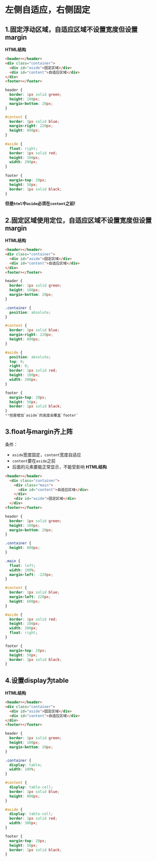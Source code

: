 # 左侧自适应，右侧固定

## 1.固定浮动区域，自适应区域不设置宽度但设置margin
**HTML结构**
```html
<header></header>
<div class="container">
  <div id="aside">固定区域</div>
  <div id="content">自适应区域</div>
</div>
<footer></footer>
```
```css
header {
  border: 1px solid green;
  height: 100px;
  margin-bottom: 20px;
}

#content {
  border: 1px solid blue;
  margin-right: 220px;
  height: 800px;
}
    
#aside {
  float: right;
  border: 1px solid red;
  height: 100px;
  width: 200px;
}
    
footer {
  margin-top: 20px;
  height: 50px;
  border: 1px solid black;
}
```
**但是`html`中`aside`必须在`content`之前!**
## 2.固定区域使用定位，自适应区域不设置宽度但设置margin
**HTML结构**
```html
<header></header>
<div class="container">
  <div id="aside">固定区域</div>
  <div id="content">自适应区域</div>
</div>
<footer></footer>
```
```css
header {
  border: 1px solid green;
  height: 100px;
  margin-bottom: 20px;
}

.container {
  position: absolute;
}

#content {
  border: 1px solid blue;
  margin-right: 220px;
  height: 800px;
}

#aside {
  position: absolute;
  top: 0;
  right: 0;
  border: 1px solid red;
  height: 100px;
  width: 200px;
}

footer {
  margin-top: 20px;
  height: 50px;
  border: 1px solid black;
}
**但是增加`aside`的高度会覆盖`footer`
```
## 3.float与margin齐上阵
条件：
* `aside`宽度固定，`content`宽度自适应
* `content`要在`aside`之前
* 后面的元素要能正常显示，不能受影响
**HTML结构**
```html
<header></header>
  <div class="container">
    <div class="main">
      <div id="content">自适应区域</div>
    </div>
    <div id="aside">固定区域</div>
  </div>
<footer></footer>
```
```CSS
header {
  border: 1px solid green;
  height: 100px;
  margin-bottom: 20px;
}

.container {
  height: 800px;
}

.main {
  float: left;
  width: 100%;
  margin-left: -220px;
}

#content {
  border: 1px solid blue;
  margin-left: 220px;
  height: 600px;
}

#aside {
  border: 1px solid red;
  height: 100px;
  width: 200px;
  float: right;
}

footer {
  margin-top: 20px;
  height: 50px;
  border: 1px solid black;
}
```
## 4.设置display为table
**HTML结构**
```html
<header></header>
<div class="container">
  <div id="aside">固定区域</div>
  <div id="content">自适应区域</div>
</div>
<footer></footer>
```
```css
header {
  border: 1px solid green;
  height: 100px;
  margin-bottom: 20px;
}

.container {
  display: table;
  width: 100%;
}

#content {
  display: table-cell;
  border: 1px solid blue;
  height: 800px;
}

#aside {
  display: table-cell;
  border: 1px solid red;
  width: 300px;
}

footer {
  margin-top: 20px;
  height: 50px;
  border: 1px solid black;
}
```


